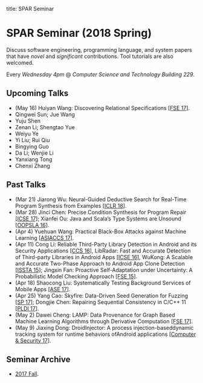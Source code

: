 title: SPAR Seminar

# SPAR Seminar (2018 Spring)

Discuss software engineering, programming language, and system papers that have *novel* and *significant* contributions. Tool tutorials are also welcomed.

Every *Wednesday 4pm* @ *Computer Science and Technology Building 229*.

## Upcoming Talks

* (May 16) Huiyan Wang: Discovering Relational Specifications [[FSE 17]](https://dl.acm.org/citation.cfm?doid=3106237.3106279).
* Qingwei Sun; Jue Wang
* Yuju Shen
* Zenan Li; Shengtao Yue
* Weiyu Ye
* Yi Liu; Rui Qiu
* Bingying Guo
* Da Li; Wenjie Li
* Yanxiang Tong
* Chenxi Zhang

## Past Talks
* (Mar 21) Jiarong Wu: Neural-Guided Deductive Search for Real-Time Program Synthesis from Examples [[ICLR 18]](https://openreview.net/forum?id=rywDjg-RW).
* (Mar 28) Jinci Chen: Precise Condition Synthesis for Program Repair [[ICSE 17]](https://www.researchgate.net/publication/307307206_Precise_Condition_Synthesis_for_Program_Repair); Xianfei Ou: Java and Scala’s Type Systems are Unsound [[OOPSLA 16]](https://dl.acm.org/citation.cfm?id=2984004).
* (Apr 4) Yuehuan Wang: Practical Black-Box Attacks against Machine Learning [[ASIACCS 17]](https://arxiv.org/abs/1602.02697).
* (Apr 11) Cong Li: Reliable Third-Party Library Detection in Android and its Security Applications [[CCS 16]](https://dl.acm.org/citation.cfm?id=2978333), LibRadar: Fast and Accurate Detection of Third-party Libraries in Android Apps [[ICSE 16]](https://dl.acm.org/citation.cfm?id=2889178), WuKong: A Scalable and Accurate Two-Phase Approach to Android App Clone Detection [[ISSTA 15]](https://dl.acm.org/citation.cfm?id=2771795); Jingxin Fan: Proactive Self-Adaptation under Uncertainty: A Probabilistic Model Checking Approach [[FSE 15]](http://acme.able.cs.cmu.edu/pubs/uploads/pdf/fse15main-mainid213-p-1d01012-24621-final.pdf).
* (Apr 18) Shaocong Liu: Systematically Testing Background Services of Mobile Apps [[ASE 17]](https://dl.acm.org/citation.cfm?id=3155568).
* (Apr 25) Yang Cao: Skyfire: Data-Driven Seed Generation for Fuzzing [[SP 17]](https://ieeexplore.ieee.org/document/7958599/); Dongjie Chen: Repairing Sequential Consistency in C/C++ 11 [[PLDI 17]](https://dl.acm.org/citation.cfm?id=3062352).
* (May 2) Dawei Cheng: LAMP: Data Provenance for Graph Based Machine Learning Algorithms through Derivative Computation [[FSE 17]](https://dl.acm.org/citation.cfm?id=3106291). 
* (May 9) Jiaxing Dong: DroidInjector: A process injection-baseddynamic tracking system for runtime behaviors ofAndroid applications [[Computer & Security 17]](https://www.sciencedirect.com/science/article/pii/S0167404817301207?via%3Dihub).

## Seminar Archive

* [2017 Fall](2017fall).
